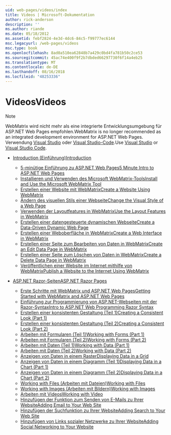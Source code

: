 ```yaml
---
uid: web-pages/videos/index
title: Videos | Microsoft-Dokumentation
author: rick-anderson
description: ''
ms.author: riande
ms.date: 05/18/2012
ms.assetid: febf2824-4e3d-4dc6-84c5-f99777ec6144
msc.legacyurl: /web-pages/videos
msc.type: book
ms.openlocfilehash: 8ad0a510ea62848b7a429c0bd4fa781b50c2ce53
ms.sourcegitcommit: 45ac74e400f9f2b7dbded66297730f6f14a4eb25
ms.translationtype: MT
ms.contentlocale: de-DE
ms.lasthandoff: 08/16/2018
ms.locfileid: "48253336"
---
```

<a name="videos"></a><span data-ttu-id="b5c6f-102">Videos</span><span class="sxs-lookup"><span data-stu-id="b5c6f-102">Videos</span></span>
====================

> [!NOTE] 
> <span data-ttu-id="b5c6f-103">WebMatrix wird nicht mehr als eine integrierte Entwicklungsumgebung für ASP.NET Web Pages empfohlen.</span><span class="sxs-lookup"><span data-stu-id="b5c6f-103">WebMatrix is no longer recommended as an integrated development environment for ASP.NET Web Pages.</span></span> <span data-ttu-id="b5c6f-104">Verwendung [Visual Studio](xref:aspnet/web-pages/overview/getting-started/program-asp-net-web-pages-in-visual-studio) oder [Visual Studio-Code](https://code.visualstudio.com/).</span><span class="sxs-lookup"><span data-stu-id="b5c6f-104">Use [Visual Studio](xref:aspnet/web-pages/overview/getting-started/program-asp-net-web-pages-in-visual-studio) or [Visual Studio Code](https://code.visualstudio.com/).</span></span>

- [<span data-ttu-id="b5c6f-105">Introduction (Einführung)</span><span class="sxs-lookup"><span data-stu-id="b5c6f-105">Introduction</span></span>](introduction/index.md)

    - [<span data-ttu-id="b5c6f-106">5-minütige Einführung zu ASP.NET Web Pages</span><span class="sxs-lookup"><span data-stu-id="b5c6f-106">5 Minute Intro to ASP.NET Web Pages</span></span>](introduction/5-minute-introduction-to-aspnet-web-pages.md)
    - [<span data-ttu-id="b5c6f-107">Installieren und Verwenden des Microsoft WebMatrix-Tools</span><span class="sxs-lookup"><span data-stu-id="b5c6f-107">Install and Use the Microsoft WebMatrix Tool</span></span>](introduction/install-and-use-the-microsoft-webmatrix-tool.md)
    - [<span data-ttu-id="b5c6f-108">Erstellen einer Website mit WebMatrix</span><span class="sxs-lookup"><span data-stu-id="b5c6f-108">Create a Website Using WebMatrix</span></span>](introduction/create-a-website-using-webmatrix.md)
    - [<span data-ttu-id="b5c6f-109">Ändern des visuellen Stils einer Webseite</span><span class="sxs-lookup"><span data-stu-id="b5c6f-109">Change the Visual Style of a Web Page</span></span>](introduction/change-the-visual-style-of-a-web-page.md)
    - [<span data-ttu-id="b5c6f-110">Verwenden der Layoutfeatures in WebMatrix</span><span class="sxs-lookup"><span data-stu-id="b5c6f-110">Use the Layout Features in WebMatrix</span></span>](introduction/use-the-layout-features-in-webmatrix.md)
    - [<span data-ttu-id="b5c6f-111">Erstellen einer datengesteuerte dynamischen Webseite</span><span class="sxs-lookup"><span data-stu-id="b5c6f-111">Create a Data-Driven Dynamic Web Page</span></span>](introduction/create-a-data-driven-dynamic-web-page.md)
    - [<span data-ttu-id="b5c6f-112">Erstellen einer Weboberfläche in WebMatrix</span><span class="sxs-lookup"><span data-stu-id="b5c6f-112">Create a Web Interface in WebMatrix</span></span>](introduction/create-a-web-interface-in-webmatrix.md)
    - [<span data-ttu-id="b5c6f-113">Erstellen einer Seite zum Bearbeiten von Daten in WebMatrix</span><span class="sxs-lookup"><span data-stu-id="b5c6f-113">Create an Edit Data Page in WebMatrix</span></span>](introduction/create-an-edit-data-page-in-webmatrix.md)
    - [<span data-ttu-id="b5c6f-114">Erstellen einer Seite zum Löschen von Daten in WebMatrix</span><span class="sxs-lookup"><span data-stu-id="b5c6f-114">Create a Delete Data Page in WebMatrix</span></span>](introduction/create-a-delete-data-page-in-webmatrix.md)
    - [<span data-ttu-id="b5c6f-115">Veröffentlichen einer Website im Internet mithilfe von WebMatrix</span><span class="sxs-lookup"><span data-stu-id="b5c6f-115">Publish a Website to the Internet Using WebMatrix</span></span>](introduction/publish-a-website-to-the-internet-using-webmatrix.md)
- [<span data-ttu-id="b5c6f-116">ASP.NET Razor-Seiten</span><span class="sxs-lookup"><span data-stu-id="b5c6f-116">ASP.NET Razor Pages</span></span>](aspnet-razor-pages/index.md)

    - [<span data-ttu-id="b5c6f-117">Erste Schritte mit WebMatrix und ASP.NET Web Pages</span><span class="sxs-lookup"><span data-stu-id="b5c6f-117">Getting Started with WebMatrix and ASP.NET Web Pages</span></span>](aspnet-razor-pages/getting-started-with-webmatrix-and-aspnet-web-pages.md)
    - [<span data-ttu-id="b5c6f-118">Einführung zur Programmierung von ASP.NET-Webseiten mit der Razor-Syntax</span><span class="sxs-lookup"><span data-stu-id="b5c6f-118">Intro to ASP.NET Web Programming Razor Syntax</span></span>](aspnet-razor-pages/introduction-to-aspnet-web-programming-using-the-razor-syntax.md)
    - [<span data-ttu-id="b5c6f-119">Erstellen einer konsistenten Gestaltung (Teil 1)</span><span class="sxs-lookup"><span data-stu-id="b5c6f-119">Creating a Consistent Look (Part 1)</span></span>](aspnet-razor-pages/creating-a-consistent-look-part-1.md)
    - [<span data-ttu-id="b5c6f-120">Erstellen einer konsistenten Gestaltung (Teil 2)</span><span class="sxs-lookup"><span data-stu-id="b5c6f-120">Creating a Consistent Look (Part 2)</span></span>](aspnet-razor-pages/creating-a-consistent-look-part-2.md)
    - [<span data-ttu-id="b5c6f-121">Arbeiten mit Formularen (Teil 1)</span><span class="sxs-lookup"><span data-stu-id="b5c6f-121">Working with Forms (Part 1)</span></span>](aspnet-razor-pages/working-with-forms-part-1.md)
    - [<span data-ttu-id="b5c6f-122">Arbeiten mit Formularen (Teil 2)</span><span class="sxs-lookup"><span data-stu-id="b5c6f-122">Working with Forms (Part 2)</span></span>](aspnet-razor-pages/working-with-forms-part-2.md)
    - [<span data-ttu-id="b5c6f-123">Arbeiten mit Daten (Teil 1)</span><span class="sxs-lookup"><span data-stu-id="b5c6f-123">Working with Data (Part 1)</span></span>](aspnet-razor-pages/working-with-data-part-1.md)
    - [<span data-ttu-id="b5c6f-124">Arbeiten mit Daten (Teil 2)</span><span class="sxs-lookup"><span data-stu-id="b5c6f-124">Working with Data (Part 2)</span></span>](aspnet-razor-pages/working-with-data-part-2.md)
    - [<span data-ttu-id="b5c6f-125">Anzeigen von Daten in einem Raster</span><span class="sxs-lookup"><span data-stu-id="b5c6f-125">Displaying Data in a Grid</span></span>](aspnet-razor-pages/displaying-data-in-a-grid.md)
    - [<span data-ttu-id="b5c6f-126">Anzeigen von Daten in einem Diagramm (Teil 1)</span><span class="sxs-lookup"><span data-stu-id="b5c6f-126">Displaying Data in a Chart (Part 1)</span></span>](aspnet-razor-pages/displaying-data-in-a-chart-part-1.md)
    - [<span data-ttu-id="b5c6f-127">Anzeigen von Daten in einem Diagramm (Teil 2)</span><span class="sxs-lookup"><span data-stu-id="b5c6f-127">Displaying Data in a Chart (Part 2)</span></span>](aspnet-razor-pages/displaying-data-in-a-chart-part-2.md)
    - [<span data-ttu-id="b5c6f-128">Working with Files (Arbeiten mit Dateien)</span><span class="sxs-lookup"><span data-stu-id="b5c6f-128">Working with Files</span></span>](aspnet-razor-pages/working-with-files.md)
    - [<span data-ttu-id="b5c6f-129">Working with Images (Arbeiten mit Bildern)</span><span class="sxs-lookup"><span data-stu-id="b5c6f-129">Working with Images</span></span>](aspnet-razor-pages/working-with-images.md)
    - [<span data-ttu-id="b5c6f-130">Arbeiten mit Videos</span><span class="sxs-lookup"><span data-stu-id="b5c6f-130">Working with Video</span></span>](aspnet-razor-pages/working-with-video.md)
    - [<span data-ttu-id="b5c6f-131">Hinzufügen der Funktion zum Senden von E-Mails zu Ihrer Website</span><span class="sxs-lookup"><span data-stu-id="b5c6f-131">Adding Email to Your Web Site</span></span>](aspnet-razor-pages/adding-email-to-your-web-site.md)
    - [<span data-ttu-id="b5c6f-132">Hinzufügen der Suchfunktion zu Ihrer Website</span><span class="sxs-lookup"><span data-stu-id="b5c6f-132">Adding Search to Your Web Site</span></span>](aspnet-razor-pages/adding-search-to-your-web-site.md)
    - [<span data-ttu-id="b5c6f-133">Hinzufügen von Links sozialer Netzwerke zu Ihrer Website</span><span class="sxs-lookup"><span data-stu-id="b5c6f-133">Adding Social Networking to Your Website</span></span>](aspnet-razor-pages/adding-social-networking-to-your-website.md)
